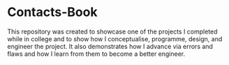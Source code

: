 # Contacts-Book
This repository was created to showcase one of the projects I completed while in college and to show how I conceptualise, programme, design, and engineer the project. It also demonstrates how I advance via errors and flaws and how I learn from them to become a better engineer.
